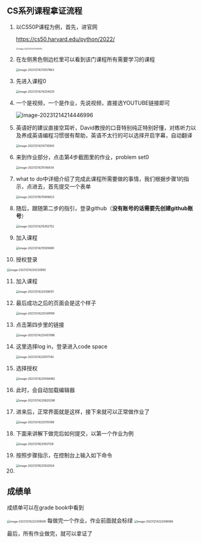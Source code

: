 ## CS系列课程拿证流程

1. 以CS50P课程为例，首先，进官网

   https://cs50.harvard.edu/python/2022/

   <img src="../public/assets/cs50/image-20231214213039110.png" alt="image-20231214213039110" style="zoom:35%;" />

2. 在左侧黑色侧边栏里可以看到该门课程所有需要学习的课程

   <img src="../public/assets/cs50/image-20231214213557663.png" alt="image-20231214213557663" style="zoom:50%;" />

3. 先进入课程0

   <img src="../public/assets/cs50/image-20231214214254025.png" alt="image-20231214214254025" style="zoom:50%;" />

4. 一个是视频，一个是作业，先说视频，直接选YOUTUBE链接即可

   ![image-20231214214446996](../public/assets/cs50/image-20231214214446996.png)

5. 英语好的建议直接空耳听，David教授的口音特别纯正特别好懂，对练听力以及养成英语编程习惯很有帮助，英语不太行的可以选择开启字幕，自动翻译

   <img src="../public/assets/cs50/image-20231214214735943.png" alt="image-20231214214735943" style="zoom:50%;" />

6. 来到作业部分，点击第4步截图里的作业，problem set0

   <img src="../public/assets/cs50/image-20231214215148434.png" alt="image-20231214215148434" style="zoom:50%;" />

7. what to do中详细介绍了完成此课程所需要做的事情，我们根据步骤1的指示，点进去，首先提交一个表单

   <img src="../public/assets/cs50/image-20231219215906823.png" alt="image-20231219215906823" style="zoom:50%;" />

8. 随后，跟随第二步的指引，登录github（**没有账号的话需要先创建github账号**）

   <img src="../public/assets/cs50/image-20231214215452752.png" alt="image-20231214215452752" style="zoom:50%;" />

9. 加入课程

   <img src="../public/assets/cs50/image-20231214215505695.png" alt="image-20231214215505695" style="zoom:50%;" />

10. 授权登录

  <img src="../public/assets/cs50/image-20231214220230950.png" alt="image-20231214220230950" style="zoom:50%;" />

11. 加入课程

    <img src="../public/assets/cs50/image-20231214220306101.png" alt="image-20231214220306101" style="zoom:50%;" />

12. 最后成功之后的页面会是这个样子

    <img src="../public/assets/cs50/image-20231214220349189.png" alt="image-20231214220349189" style="zoom:50%;" />

13. 点击第四步里的链接

    <img src="../public/assets/cs50/image-20231214220457896.png" alt="image-20231214220457896" style="zoom:50%;" />

14. 这里选择log in，登录进入code space

    <img src="../public/assets/cs50/image-20231214220517140.png" alt="image-20231214220517140" style="zoom:50%;" />

15. 选择授权

    <img src="../public/assets/cs50/image-20231214220548462.png" alt="image-20231214220548462" style="zoom:50%;" />

16. 此时，会自动加载编辑器

    <img src="../public/assets/cs50/image-20231214220620298.png" alt="image-20231214220620298" style="zoom:50%;" />

17. 进来后，正常界面就是这样，接下来就可以正常做作业了

    <img src="../public/assets/cs50/image-20231214220700189.png" alt="image-20231214220700189" style="zoom:50%;" />

18. 下面来讲解下做完后如何提交，以第一个作业为例

    <img src="../public/assets/cs50/image-20231219221637129.png" alt="image-20231219221637129" style="zoom:50%;" />

19. 按照步骤指示，在控制台上输入如下命令

    <img src="../public/assets/cs50/image-20231219221832924.png" alt="image-20231219221832924" style="zoom:50%;" />

20. 

    

    

    


## 成绩单
成绩单可以在grade book中看到

  <img src="../public/assets/cs50/image-20231214222359008.png" alt="image-20231214222359008" style="zoom:50%;" />
每做完一个作业，作业前面就会标绿

  <img src="../public/assets/cs50/image-20231214222406566.png" alt="image-20231214222406566" style="zoom:50%;" />

最后，所有作业做完，就可以拿证了